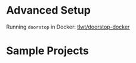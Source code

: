 # Advanced Setup

Running `doorstop` in Docker: [tlwt/doorstop-docker](https://github.com/tlwt/doorstop-docker)

# Sample Projects

> <add your open source project here>
